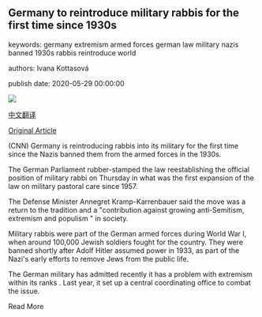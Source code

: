 ## Germany to reintroduce military rabbis for the first time since 1930s

keywords: germany extremism armed forces german law military nazis banned 1930s rabbis reintroduce world

authors: Ivana Kottasová

publish date: 2020-05-29 00:00:00

![](https://cdn.cnn.com/cnnnext/dam/assets/200529100033-bundestag-0529-super-tease.jpg)

[中文翻译](Germany%20to%20reintroduce%20military%20rabbis%20for%20the%20first%20time%20since%201930s_zh.md)

[Original Article](https://edition.cnn.com/2020/05/29/europe/germany-military-rabbis-grm-intl/index.html)

(CNN) Germany is reintroducing rabbis into its military for the first time since the Nazis banned them from the armed forces in the 1930s.

The German Parliament rubber-stamped the law reestablishing the official position of military rabbi on Thursday in what was the first expansion of the law on military pastoral care since 1957.

The Defense Minister Annegret Kramp-Karrenbauer said the move was a return to the tradition and a "contribution against growing anti-Semitism, extremism and populism " in society.

Military rabbis were part of the German armed forces during World War I, when around 100,000 Jewish soldiers fought for the country. They were banned shortly after Adolf Hitler assumed power in 1933, as part of the Nazi's early efforts to remove Jews from the public life.

The German military has admitted recently it has a problem with extremism within its ranks . Last year, it set up a central coordinating office to combat the issue.

Read More
